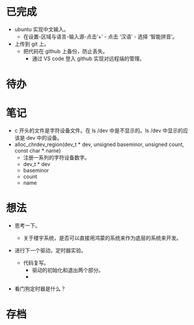 # 已完成
- ubuntu 实现中文输入。
	- 在设置-区域与语言-输入源-点击‘+’ - 点击 ‘汉语’ - 选择 ‘智能拼音’。
- 上传到 git 上。
	- 把代码在 github 上备份，防止丢失。
		- 通过 VS code 登入 github 实现对远程端的管理。

# 待办

# 笔记
- c 开头的文件是字符设备文件。在 ls /dev 中是不显示的。ls /dev 中显示的应该是 dev 中的设备。
- alloc_chrdev_region(dev_t * dev, unsigned baseminor, unsigned count, const char * name)
	- 注册一系列的字符设备数字。
	- dev_t  * dev
	- baseminor
	- count
	- name
# 想法
- 思考一下。
	- 关于楼宇系统，是否可以直接用鸿蒙的系统来作为底层的系统来开发。
- 进行下一个驱动，定时器实验。
	- 代码复写。
		- 驱动的初始化和退出两个部分。
		- 


- 看门狗定时器是什么？

# 存档